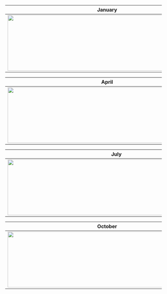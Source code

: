 | January | February | March |
| ----- | ------------ | ------------ |
|<img src="https://i.ibb.co/2NVh6pX/base-calendar-january.png" width="640" height="180"/>|<img src="https://i.ibb.co/z5G0NRK/base-calendar-february.png" width="640" height="180"/>|<img src="https://i.ibb.co/fDVwTcg/base-calendar-march.png" width="640" height="180"/>

| April | May | June |
| ----- | ------------ | ------------ |
|<img src="https://i.ibb.co/PGymgN5/base-calendar-april.png" width="640" height="180"/>|<img src="https://i.ibb.co/YD7d0Wd/base-calendar-may.png" width="640" height="180"/>|<img src="https://i.ibb.co/TRdLGJ0/base-calendar-june.png" width="640" height="180"/>

| July  | August | September |
| ----- | ------------ | ------------ |
|<img src="https://i.ibb.co/wJNtJ6x/base-calendar-july.png" width="700" height="180"/>|<img src="https://i.ibb.co/s9htVqL/base-calendar-august.png" width="640" height="180"/>|<img src="https://i.ibb.co/XLGXwqG/base-calendar-september.png" width="640" height="180"/>

| October  | November | December |
| ----- | ------------ | ------------ |
|<img src="https://i.ibb.co/gVZYjbC/base-calendar-october.png" width="640" height="180"/>|<img src="https://i.ibb.co/2Fc70kd/base-calendar-november.png" width="640" height="180"/>|<img src="https://i.ibb.co/7KjbKdW/base-calendar-december.png" width="640" height="180"/>
